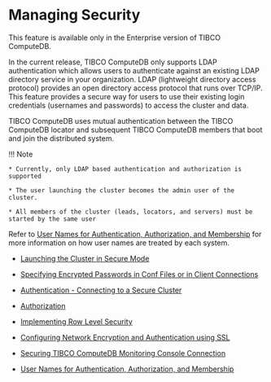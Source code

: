 # Managing Security

<ent>This feature is available only in the Enterprise version of TIBCO ComputeDB. </br></ent>

In the current release, TIBCO ComputeDB only supports LDAP authentication which allows users to authenticate against an existing LDAP directory service in your organization. LDAP (lightweight directory access protocol) provides an open directory access protocol that runs over TCP/IP. </br>This feature provides a secure way for users to use their existing login credentials (usernames and passwords) to access the cluster and data.

TIBCO ComputeDB uses mutual authentication between the TIBCO ComputeDB locator and subsequent TIBCO ComputeDB members that boot and join the distributed system. 

!!! Note
	
	* Currently, only LDAP based authentication and authorization is supported

	* The user launching the cluster becomes the admin user of the cluster.

	* All members of the cluster (leads, locators, and servers) must be started by the same user

<!--	* The TIBCO ComputeDB cluster and the Spark cluster (smart connector mode) must be secure-->
Refer to [User Names for Authentication, Authorization, and Membership](user_names_for_authentication_authorization_and_membership.md#user-names) for more information on how user names are treated by each system.

* [Launching the Cluster in Secure Mode](launching_the_cluster_in_secure_mode.md)

* [Specifying Encrypted Passwords in Conf Files or in Client Connections](specify_encrypt_passwords_conf_client.md)

* [Authentication - Connecting to a Secure Cluster](authentication_connecting_to_a_secure_cluster.md)
 
* [Authorization](authorization.md)

* [Implementing Row Level Security](row_level_security.md)

* [Configuring Network Encryption and Authentication using SSL](configuring_network_encryption_and_authentication_using_ssl.md)

* [Securing TIBCO ComputeDB Monitoring Console Connection](../configuring_cluster/securinguiconnection.md)

* [User Names for Authentication, Authorization, and Membership](user_names_for_authentication_authorization_and_membership.md)


